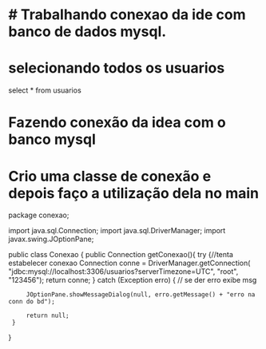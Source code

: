 # # Trabalhando conexao da ide com banco de dados mysql.

# selecionando todos os usuarios 

select * from usuarios


# Fazendo conexão da idea com o banco mysql

# Crio uma classe de conexão e depois faço a utilização dela no main

package conexao;

import java.sql.Connection;
import java.sql.DriverManager;
import javax.swing.JOptionPane;


public class Conexao {
 public Connection getConexao(){
     try {//tenta estabelecer conexao
         Connection conne = DriverManager.getConnection(
         "jdbc:mysql://localhost:3306/usuarios?serverTimezone=UTC",
         "root",
         "123456");
         return conne;
     } catch (Exception erro) {
         // se der erro exibe msg
         
         JOptionPane.showMessageDialog(null, erro.getMessage() + "erro na conn do bd");
                 
         return null;
     }
 }
